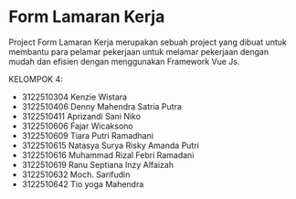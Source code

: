 # Form Lamaran Kerja
Project Form Lamaran Kerja merupakan sebuah project yang dibuat untuk membantu para pelamar pekerjaan untuk melamar pekerjaan dengan mudah dan efisien dengan menggunakan Framework Vue Js. 

KELOMPOK 4:
- 3122510304 Kenzie Wistara
- 3122510406 Denny Mahendra Satria Putra
- 3122510411 Aprizandi Sani Niko
- 3122510606 Fajar Wicaksono
- 3122510609 Tiara Putri Ramadhani
- 3122510615 Natasya Surya Risky Amanda Putri
- 3122510616 Muhammad Rizal Febri Ramadani
- 3122510619 Ranu Septiana Inzy Alfaizah
- 3122510632 Moch. Sarifudin
- 3122510642 Tio yoga Mahendra
